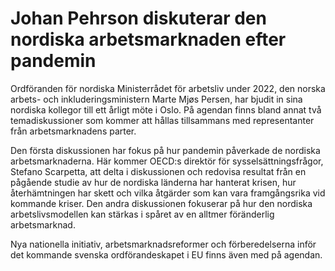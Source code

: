 # Johan Pehrson diskuterar den nordiska arbetsmarknaden efter pandemin

Ordföranden för nordiska Ministerrådet för arbetsliv under 2022, den norska arbets- och inkluderingsministern Marte Mjøs Persen, har bjudit in sina nordiska kollegor till ett årligt möte i Oslo. På agendan finns bland annat två temadiskussioner som kommer att hållas tillsammans med representanter från arbetsmarknadens parter.

Den första diskussionen har fokus på hur pandemin påverkade de nordiska arbetsmarknaderna. Här kommer OECD:s direktör för sysselsättningsfrågor, Stefano Scarpetta, att delta i diskussionen och redovisa resultat från en pågående studie av hur de nordiska länderna har hanterat krisen, hur återhämtningen har skett och vilka åtgärder som kan vara framgångsrika vid kommande kriser. Den andra diskussionen fokuserar på hur den nordiska arbetslivsmodellen kan stärkas i spåret av en alltmer föränderlig arbetsmarknad.

Nya nationella initiativ, arbetsmarknadsreformer och förberedelserna inför det kommande svenska ordförandeskapet i EU finns även med på agendan.
